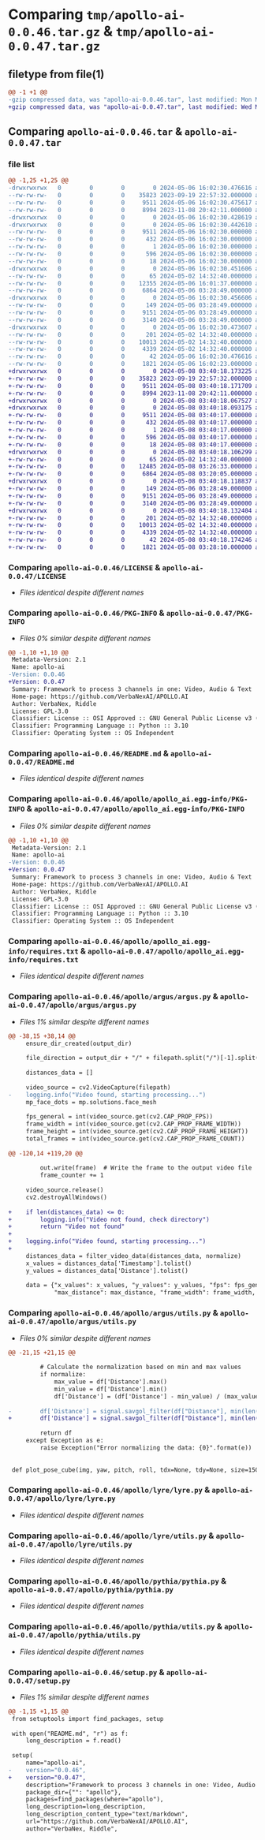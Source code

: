 # Comparing `tmp/apollo-ai-0.0.46.tar.gz` & `tmp/apollo-ai-0.0.47.tar.gz`

## filetype from file(1)

```diff
@@ -1 +1 @@
-gzip compressed data, was "apollo-ai-0.0.46.tar", last modified: Mon May  6 16:02:30 2024, max compression
+gzip compressed data, was "apollo-ai-0.0.47.tar", last modified: Wed May  8 03:40:18 2024, max compression
```

## Comparing `apollo-ai-0.0.46.tar` & `apollo-ai-0.0.47.tar`

### file list

```diff
@@ -1,25 +1,25 @@
-drwxrwxrwx   0        0        0        0 2024-05-06 16:02:30.476616 apollo-ai-0.0.46/
--rw-rw-rw-   0        0        0    35823 2023-09-19 22:57:32.000000 apollo-ai-0.0.46/LICENSE
--rw-rw-rw-   0        0        0     9511 2024-05-06 16:02:30.475617 apollo-ai-0.0.46/PKG-INFO
--rw-rw-rw-   0        0        0     8994 2023-11-08 20:42:11.000000 apollo-ai-0.0.46/README.md
-drwxrwxrwx   0        0        0        0 2024-05-06 16:02:30.428619 apollo-ai-0.0.46/apollo/
-drwxrwxrwx   0        0        0        0 2024-05-06 16:02:30.442610 apollo-ai-0.0.46/apollo/apollo_ai.egg-info/
--rw-rw-rw-   0        0        0     9511 2024-05-06 16:02:30.000000 apollo-ai-0.0.46/apollo/apollo_ai.egg-info/PKG-INFO
--rw-rw-rw-   0        0        0      432 2024-05-06 16:02:30.000000 apollo-ai-0.0.46/apollo/apollo_ai.egg-info/SOURCES.txt
--rw-rw-rw-   0        0        0        1 2024-05-06 16:02:30.000000 apollo-ai-0.0.46/apollo/apollo_ai.egg-info/dependency_links.txt
--rw-rw-rw-   0        0        0      596 2024-05-06 16:02:30.000000 apollo-ai-0.0.46/apollo/apollo_ai.egg-info/requires.txt
--rw-rw-rw-   0        0        0       18 2024-05-06 16:02:30.000000 apollo-ai-0.0.46/apollo/apollo_ai.egg-info/top_level.txt
-drwxrwxrwx   0        0        0        0 2024-05-06 16:02:30.451606 apollo-ai-0.0.46/apollo/argus/
--rw-rw-rw-   0        0        0       65 2024-05-02 14:32:40.000000 apollo-ai-0.0.46/apollo/argus/__init__.py
--rw-rw-rw-   0        0        0    12355 2024-05-06 16:01:37.000000 apollo-ai-0.0.46/apollo/argus/argus.py
--rw-rw-rw-   0        0        0     6864 2024-05-06 03:28:49.000000 apollo-ai-0.0.46/apollo/argus/utils.py
-drwxrwxrwx   0        0        0        0 2024-05-06 16:02:30.456606 apollo-ai-0.0.46/apollo/lyre/
--rw-rw-rw-   0        0        0      149 2024-05-06 03:28:49.000000 apollo-ai-0.0.46/apollo/lyre/__init__.py
--rw-rw-rw-   0        0        0     9151 2024-05-06 03:28:49.000000 apollo-ai-0.0.46/apollo/lyre/lyre.py
--rw-rw-rw-   0        0        0     3140 2024-05-06 03:28:49.000000 apollo-ai-0.0.46/apollo/lyre/utils.py
-drwxrwxrwx   0        0        0        0 2024-05-06 16:02:30.473607 apollo-ai-0.0.46/apollo/pythia/
--rw-rw-rw-   0        0        0      201 2024-05-02 14:32:40.000000 apollo-ai-0.0.46/apollo/pythia/__init__.py
--rw-rw-rw-   0        0        0    10013 2024-05-02 14:32:40.000000 apollo-ai-0.0.46/apollo/pythia/pythia.py
--rw-rw-rw-   0        0        0     4339 2024-05-02 14:32:40.000000 apollo-ai-0.0.46/apollo/pythia/utils.py
--rw-rw-rw-   0        0        0       42 2024-05-06 16:02:30.476616 apollo-ai-0.0.46/setup.cfg
--rw-rw-rw-   0        0        0     1821 2024-05-06 16:02:23.000000 apollo-ai-0.0.46/setup.py
+drwxrwxrwx   0        0        0        0 2024-05-08 03:40:18.173225 apollo-ai-0.0.47/
+-rw-rw-rw-   0        0        0    35823 2023-09-19 22:57:32.000000 apollo-ai-0.0.47/LICENSE
+-rw-rw-rw-   0        0        0     9511 2024-05-08 03:40:18.171709 apollo-ai-0.0.47/PKG-INFO
+-rw-rw-rw-   0        0        0     8994 2023-11-08 20:42:11.000000 apollo-ai-0.0.47/README.md
+drwxrwxrwx   0        0        0        0 2024-05-08 03:40:18.067527 apollo-ai-0.0.47/apollo/
+drwxrwxrwx   0        0        0        0 2024-05-08 03:40:18.093175 apollo-ai-0.0.47/apollo/apollo_ai.egg-info/
+-rw-rw-rw-   0        0        0     9511 2024-05-08 03:40:17.000000 apollo-ai-0.0.47/apollo/apollo_ai.egg-info/PKG-INFO
+-rw-rw-rw-   0        0        0      432 2024-05-08 03:40:17.000000 apollo-ai-0.0.47/apollo/apollo_ai.egg-info/SOURCES.txt
+-rw-rw-rw-   0        0        0        1 2024-05-08 03:40:17.000000 apollo-ai-0.0.47/apollo/apollo_ai.egg-info/dependency_links.txt
+-rw-rw-rw-   0        0        0      596 2024-05-08 03:40:17.000000 apollo-ai-0.0.47/apollo/apollo_ai.egg-info/requires.txt
+-rw-rw-rw-   0        0        0       18 2024-05-08 03:40:17.000000 apollo-ai-0.0.47/apollo/apollo_ai.egg-info/top_level.txt
+drwxrwxrwx   0        0        0        0 2024-05-08 03:40:18.106299 apollo-ai-0.0.47/apollo/argus/
+-rw-rw-rw-   0        0        0       65 2024-05-02 14:32:40.000000 apollo-ai-0.0.47/apollo/argus/__init__.py
+-rw-rw-rw-   0        0        0    12485 2024-05-08 03:26:33.000000 apollo-ai-0.0.47/apollo/argus/argus.py
+-rw-rw-rw-   0        0        0     6864 2024-05-08 03:20:05.000000 apollo-ai-0.0.47/apollo/argus/utils.py
+drwxrwxrwx   0        0        0        0 2024-05-08 03:40:18.118837 apollo-ai-0.0.47/apollo/lyre/
+-rw-rw-rw-   0        0        0      149 2024-05-06 03:28:49.000000 apollo-ai-0.0.47/apollo/lyre/__init__.py
+-rw-rw-rw-   0        0        0     9151 2024-05-06 03:28:49.000000 apollo-ai-0.0.47/apollo/lyre/lyre.py
+-rw-rw-rw-   0        0        0     3140 2024-05-06 03:28:49.000000 apollo-ai-0.0.47/apollo/lyre/utils.py
+drwxrwxrwx   0        0        0        0 2024-05-08 03:40:18.132404 apollo-ai-0.0.47/apollo/pythia/
+-rw-rw-rw-   0        0        0      201 2024-05-02 14:32:40.000000 apollo-ai-0.0.47/apollo/pythia/__init__.py
+-rw-rw-rw-   0        0        0    10013 2024-05-02 14:32:40.000000 apollo-ai-0.0.47/apollo/pythia/pythia.py
+-rw-rw-rw-   0        0        0     4339 2024-05-02 14:32:40.000000 apollo-ai-0.0.47/apollo/pythia/utils.py
+-rw-rw-rw-   0        0        0       42 2024-05-08 03:40:18.174246 apollo-ai-0.0.47/setup.cfg
+-rw-rw-rw-   0        0        0     1821 2024-05-08 03:28:10.000000 apollo-ai-0.0.47/setup.py
```

### Comparing `apollo-ai-0.0.46/LICENSE` & `apollo-ai-0.0.47/LICENSE`

 * *Files identical despite different names*

### Comparing `apollo-ai-0.0.46/PKG-INFO` & `apollo-ai-0.0.47/PKG-INFO`

 * *Files 0% similar despite different names*

```diff
@@ -1,10 +1,10 @@
 Metadata-Version: 2.1
 Name: apollo-ai
-Version: 0.0.46
+Version: 0.0.47
 Summary: Framework to process 3 channels in one: Video, Audio & Text
 Home-page: https://github.com/VerbaNexAI/APOLLO.AI
 Author: VerbaNex, Riddle
 License: GPL-3.0
 Classifier: License :: OSI Approved :: GNU General Public License v3 (GPLv3)
 Classifier: Programming Language :: Python :: 3.10
 Classifier: Operating System :: OS Independent
```

### Comparing `apollo-ai-0.0.46/README.md` & `apollo-ai-0.0.47/README.md`

 * *Files identical despite different names*

### Comparing `apollo-ai-0.0.46/apollo/apollo_ai.egg-info/PKG-INFO` & `apollo-ai-0.0.47/apollo/apollo_ai.egg-info/PKG-INFO`

 * *Files 0% similar despite different names*

```diff
@@ -1,10 +1,10 @@
 Metadata-Version: 2.1
 Name: apollo-ai
-Version: 0.0.46
+Version: 0.0.47
 Summary: Framework to process 3 channels in one: Video, Audio & Text
 Home-page: https://github.com/VerbaNexAI/APOLLO.AI
 Author: VerbaNex, Riddle
 License: GPL-3.0
 Classifier: License :: OSI Approved :: GNU General Public License v3 (GPLv3)
 Classifier: Programming Language :: Python :: 3.10
 Classifier: Operating System :: OS Independent
```

### Comparing `apollo-ai-0.0.46/apollo/apollo_ai.egg-info/requires.txt` & `apollo-ai-0.0.47/apollo/apollo_ai.egg-info/requires.txt`

 * *Files identical despite different names*

### Comparing `apollo-ai-0.0.46/apollo/argus/argus.py` & `apollo-ai-0.0.47/apollo/argus/argus.py`

 * *Files 1% similar despite different names*

```diff
@@ -38,15 +38,14 @@
     ensure_dir_created(output_dir)
 
     file_direction = output_dir + "/" + filepath.split("/")[-1].split(".")[0]
 
     distances_data = []
 
     video_source = cv2.VideoCapture(filepath)
-    logging.info("Video found, starting processing...")
     mp_face_dots = mp.solutions.face_mesh
 
     fps_general = int(video_source.get(cv2.CAP_PROP_FPS))
     frame_width = int(video_source.get(cv2.CAP_PROP_FRAME_WIDTH))
     frame_height = int(video_source.get(cv2.CAP_PROP_FRAME_HEIGHT))
     total_frames = int(video_source.get(cv2.CAP_PROP_FRAME_COUNT))
 
@@ -120,14 +119,20 @@
 
         out.write(frame)  # Write the frame to the output video file
         frame_counter += 1
 
     video_source.release()
     cv2.destroyAllWindows()
 
+    if len(distances_data) <= 0:
+        logging.info("Video not found, check directory")
+        return "Video not found"
+
+    logging.info("Video found, starting processing...")
+
     distances_data = filter_video_data(distances_data, normalize)
     x_values = distances_data['Timestamp'].tolist()
     y_values = distances_data['Distance'].tolist()
 
     data = {"x_values": x_values, "y_values": y_values, "fps": fps_general, "min_distance": min_distance,
             "max_distance": max_distance, "frame_width": frame_width, "frame_height": frame_height}
```

### Comparing `apollo-ai-0.0.46/apollo/argus/utils.py` & `apollo-ai-0.0.47/apollo/argus/utils.py`

 * *Files 0% similar despite different names*

```diff
@@ -21,15 +21,15 @@
 
         # Calculate the normalization based on min and max values
         if normalize:
             max_value = df['Distance'].max()
             min_value = df['Distance'].min()
             df['Distance'] = (df['Distance'] - min_value) / (max_value - min_value)
 
-        df['Distance'] = signal.savgol_filter(df["Distance"], min(len(df["Distance"]), 51), 3)
+        df['Distance'] = signal.savgol_filter(df["Distance"], min(len(df["Distance"]), 51), 2)
 
         return df
     except Exception as e:
         raise Exception("Error normalizing the data: {0}".format(e))
 
 
 def plot_pose_cube(img, yaw, pitch, roll, tdx=None, tdy=None, size=150.):
```

### Comparing `apollo-ai-0.0.46/apollo/lyre/lyre.py` & `apollo-ai-0.0.47/apollo/lyre/lyre.py`

 * *Files identical despite different names*

### Comparing `apollo-ai-0.0.46/apollo/lyre/utils.py` & `apollo-ai-0.0.47/apollo/lyre/utils.py`

 * *Files identical despite different names*

### Comparing `apollo-ai-0.0.46/apollo/pythia/pythia.py` & `apollo-ai-0.0.47/apollo/pythia/pythia.py`

 * *Files identical despite different names*

### Comparing `apollo-ai-0.0.46/apollo/pythia/utils.py` & `apollo-ai-0.0.47/apollo/pythia/utils.py`

 * *Files identical despite different names*

### Comparing `apollo-ai-0.0.46/setup.py` & `apollo-ai-0.0.47/setup.py`

 * *Files 1% similar despite different names*

```diff
@@ -1,15 +1,15 @@
 from setuptools import find_packages, setup
 
 with open("README.md", "r") as f:
     long_description = f.read()
 
 setup(
     name="apollo-ai",
-    version="0.0.46",
+    version="0.0.47",
     description="Framework to process 3 channels in one: Video, Audio & Text",
     package_dir={"": "apollo"},
     packages=find_packages(where="apollo"),
     long_description=long_description,
     long_description_content_type="text/markdown",
     url="https://github.com/VerbaNexAI/APOLLO.AI",
     author="VerbaNex, Riddle",
```

